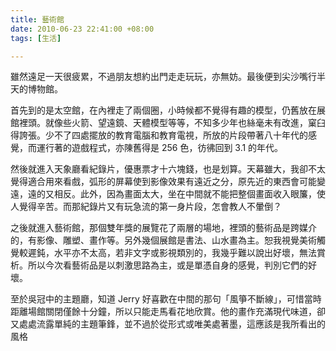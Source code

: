 ```yaml
---
title: 藝術館
date: 2010-06-23 22:41:00 +08:00
tags: [生活]

---
```


 雖然遠足一天很疲累，不過朋友想約出門走走玩玩，亦無妨。最後便到尖沙嘴行半天的博物館。  
  
 首先到的是太空館，在內裡走了兩個圈，小時候都不覺得有趣的模型，仍舊放在展館裡頭。就像些火箭、望遠鏡、天體模型等等，不知多少年也絲毫未有改進，窠臼得誇張。少不了四處擺放的教育電腦和教育電視，所放的片段帶著八十年代的感覺，而運行著的遊戲程式，亦陳舊得是 256 色，彷彿回到 3.1 的年代。  
  
 然後就進入天象廳看紀錄片，優惠票才十六塊錢，也是划算。天幕雖大，我卻不太覺得適合用來看戲，弧形的屏幕使到影像效果有遠近之分，原先近的東西會可能變遠，遠的又相反。此外，因為畫面太大，坐在中間就不能把整個畫面收入眼簾，使人覺得辛苦。而那紀錄片又有玩急流的第一身片段，怎會教人不暈倒？  
  
 之後就進入藝術館，那個雙年獎的展覽花了兩層的場地，裡頭的藝術品是跨媒介的，有影像、雕塑、畫作等。另外幾個展館是書法、山水畫為主。恕我視覺美術觸覺較遲鈍，水平亦不太高，若非文字或影視類別的，我幾乎難以說出好壞，無法賞析。所以今次看藝術品是以刺激思路為主，或是單憑自身的感覺，判別它們的好壞。  
  
 至於吳冠中的主題廳，知道 Jerry 好喜歡在中間的那句「風箏不斷線」，可惜當時距離場館關閉僅餘十分鐘，所以只能走馬看花地欣賞。他的畫作充滿現代味道，卻又處處流露單純的主題筆鋒，並不過於從形式或唯美處著墨，這應該是我所看出的風格  
